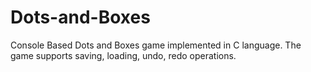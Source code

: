 # Dots-and-Boxes
Console Based Dots and Boxes game implemented in C language. The game supports saving, loading, undo, redo operations.

